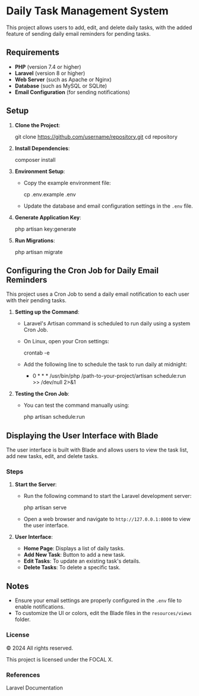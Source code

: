 # Daily Task Management System

This project allows users to add, edit, and delete daily tasks, with the added feature of sending daily email reminders for pending tasks.

## Requirements

- **PHP** (version 7.4 or higher)
- **Laravel** (version 8 or higher)
- **Web Server** (such as Apache or Nginx)
- **Database** (such as MySQL or SQLite)
- **Email Configuration** (for sending notifications)

## Setup

1. **Clone the Project**:
 
   git clone https://github.com/username/repository.git
   cd repository


2. **Install Dependencies**:
 
   composer install
 

3. **Environment Setup**:
   - Copy the example environment file:
  
     cp .env.example .env
   
   - Update the database and email configuration settings in the `.env` file.

4. **Generate Application Key**:

   php artisan key:generate


5. **Run Migrations**:

   php artisan migrate


## Configuring the Cron Job for Daily Email Reminders

This project uses a Cron Job to send a daily email notification to each user with their pending tasks.

1. **Setting up the Command**:
   - Laravel's Artisan command is scheduled to run daily using a system Cron Job.
   - On Linux, open your Cron settings:
    
     crontab -e
   
   - Add the following line to schedule the task to run daily at midnight:

     * 0 * * * /usr/bin/php /path-to-your-project/artisan schedule:run >> /dev/null 2>&1
  

2. **Testing the Cron Job**:
   - You can test the command manually using:

     php artisan schedule:run


## Displaying the User Interface with Blade

The user interface is built with Blade and allows users to view the task list, add new tasks, edit, and delete tasks.

### Steps

1. **Start the Server**:
   - Run the following command to start the Laravel development server:
  
     php artisan serve

   - Open a web browser and navigate to `http://127.0.0.1:8000` to view the user interface.

2. **User Interface**:
   - **Home Page**: Displays a list of daily tasks.
   - **Add New Task**: Button to add a new task.
   - **Edit Tasks**: To update an existing task's details.
   - **Delete Tasks**: To delete a specific task.

## Notes

- Ensure your email settings are properly configured in the `.env` file to enable notifications.
- To customize the UI or colors, edit the Blade files in the `resources/views` folder.



### License

© 2024 All rights reserved.

This project is licensed under the FOCAL X.


### References
Laravel Documentation
